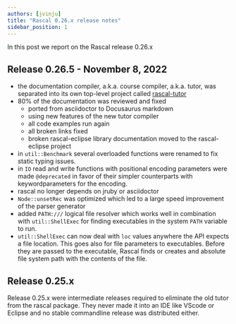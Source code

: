 ```yaml
---
authors: [jvinju]
title: "Rascal 0.26.x release notes"
sidebar_position: 1
---
```


In this post we report on the Rascal release 0.26.x

<!--truncate-->

## Release 0.26.5 - November 8, 2022

* the documentation compiler, a.k.a. course compiler, a.k.a. tutor, was separated into its own top-level project called [rascal-tutor](https://www.github.com/usethesource/rascal-tutor) 
* 80% of the documentation was reviewed and fixed
   * ported from asciidoctor to Docusaurus markdown 
   * using new features of the new tutor compiler 
   * all code examples run again
   * all broken links fixed
   * broken rascal-eclipse library documentation moved to the rascal-eclipse project
* in `util::Benchmark` several overloaded functions were renamed to fix static typing issues.
* in `IO` read and write functions with positional encoding parameters were made `@deprecated` in favor of their simpler counterparts with keywordparameters for the encoding.
* rascal no longer depends on jruby or asciidoctor 
* `Node::unsetRec` was optimized which led to a large speed improvement of the parser generator
* added `PATH:///` logical file resolver which works well in combination with `util::ShellExec` for finding executables in the system `PATH` variable to run.
* `util::ShellExec` can now deal with `loc` values anywhere the API expects a file location. This goes also for file parameters to executables. Before they are passed to the executable, Rascal finds or creates and absolute file system path with the contents of the file.


## Release 0.25.x 

Release 0.25.x were intermediate releases required to eliminate the old tutor from the rascal package. They never made it into an IDE like VScode or Eclipse and no stable commandline release was distributed either.
